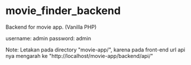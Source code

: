 # movie_finder_backend
Backend for movie app. (Vanilla PHP)

username: admin
password: admin

Note: Letakan pada directory "movie-app/", karena pada front-end url api nya mengarah ke "http://localhost/movie-app/backend/api/"
